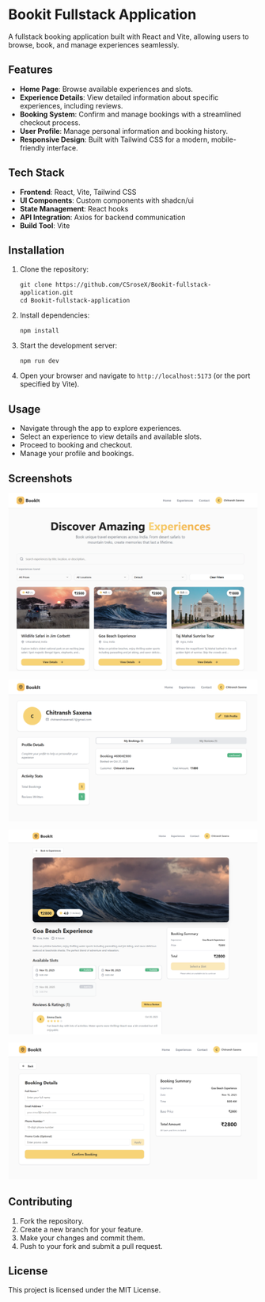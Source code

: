 # Bookit Fullstack Application

A fullstack booking application built with React and Vite, allowing users to browse, book, and manage experiences seamlessly.

## Features

- **Home Page**: Browse available experiences and slots.
- **Experience Details**: View detailed information about specific experiences, including reviews.
- **Booking System**: Confirm and manage bookings with a streamlined checkout process.
- **User Profile**: Manage personal information and booking history.
- **Responsive Design**: Built with Tailwind CSS for a modern, mobile-friendly interface.

## Tech Stack

- **Frontend**: React, Vite, Tailwind CSS
- **UI Components**: Custom components with shadcn/ui
- **State Management**: React hooks
- **API Integration**: Axios for backend communication
- **Build Tool**: Vite

## Installation

1. Clone the repository:
   ```
   git clone https://github.com/CSroseX/Bookit-fullstack-application.git
   cd Bookit-fullstack-application
   ```

2. Install dependencies:
   ```
   npm install
   ```

3. Start the development server:
   ```
   npm run dev
   ```

4. Open your browser and navigate to `http://localhost:5173` (or the port specified by Vite).

## Usage

- Navigate through the app to explore experiences.
- Select an experience to view details and available slots.
- Proceed to booking and checkout.
- Manage your profile and bookings.

## Screenshots

<!-- Add screenshots here -->

![Home Page](screenshots\home_page.png)

![Experience Details](screenshots\profile.png)

![Booking Confirmation](screenshots\review.png)

![Booking Confirmation](screenshots\bookingDetails.png)

## Contributing

1. Fork the repository.
2. Create a new branch for your feature.
3. Make your changes and commit them.
4. Push to your fork and submit a pull request.

## License

This project is licensed under the MIT License.
